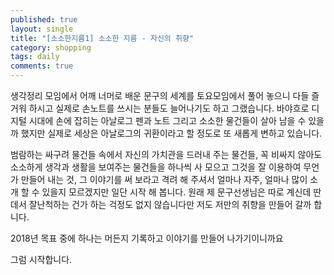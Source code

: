 ```yaml
---
published: true
layout: single
title: "[소소한지름1] 소소한 지름 - 자신의 취향"
category: shopping
tags: daily
comments: true
---
```

생각정리 모임에서 어깨 너머로 배운 문구의 세계를 토요모임에서 풀어 놓으니 다들 즐거워 하시고 실제로 손노트를 쓰시는 분들도 늘어나기도 하고 그랬습니다. 바야흐로 디지털 시대에 손에 잡히는 아날로그 펜과 노트 그리고 소소한 물건들이 살아 남을 수 있을까 했지만 실제로 세상은 아날로그의 귀환이라고 할 정도로 또 새롭게 변하고 있습니다.

범람하는 싸구려 물건들 속에서 자신의 가치관을 드러내 주는 물건들, 꼭 비싸지 않아도 소소하게 생각과 생활을 보여주는 물건들을 하나씩 사 모으고 그것을 잘 이용하여 무언가 만들어 내는 것, 그 이야기를 써 보라고 격려 해 주셔서 얼마나 자주, 얼마나 많이 소개 할 수 있을지 모르겠지만 일단 시작 해 봅니다. 원래 제 문구선생님은 따로 계신데 딴데서 잘난척하는 건가 하는 걱정도 없지 않습니다만 저도 저만의 취향을 만들어 갈까 합니다.

2018년 목표 중에 하나는 머든지 기록하고 이야기를 만들어 나가기이니까요

그럼 시작합니다.